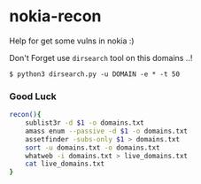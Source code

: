 # nokia-recon
Help for get some vulns in nokia :)

Don't Forget use ```dirsearch``` tool on this domains ..!

```
$ python3 dirsearch.py -u DOMAIN -e * -t 50
```
### Good Luck

```bash
recon(){
	sublist3r -d $1 -o domains.txt
	amass enum --passive -d $1 -o domains.txt
	assetfinder -subs-only $1 > domains.txt
	sort -u domains.txt -o domains.txt
	whatweb -i domains.txt > live_domains.txt
	cat live_domains.txt
}

```
